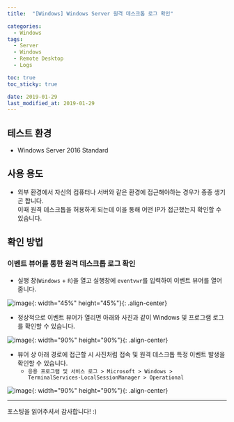 ```yaml
---
title:  "[Windows] Windows Server 원격 데스크톱 로그 확인" 

categories:
  - Windows
tags:
  - Server
  - Windows
  - Remote Desktop
  - Logs

toc: true
toc_sticky: true

date: 2019-01-29
last_modified_at: 2019-01-29
---
```


## 테스트 환경
- Windows Server 2016 Standard
  
## 사용 용도
- 외부 환경에서 자신의 컴퓨터나 서버와 같은 환경에 접근해야하는 경우가 종종 생기곤 합니다.  
이때 원격 데스크톱을 허용하게 되는데 이을 통해 어떤 IP가 접근했는지 확인할 수 있습니다.
  
## 확인 방법
### 이벤트 뷰어를 통한 원격 데스크톱 로그 확인
* 실행 창(`Windows` + `R`)을 열고 실행창에 `eventvwr`를 입력하여 이벤트 뷰어를 열어줍니다.

![image](https://blog.false.kr/assets/image/Post/Windows/Windows-Server-RDP-Log-Check/1.png){: width="45%" height="45%"}{: .align-center}

* 정상적으로 이벤트 뷰어가 열리면 아래와 사진과 같이 Windows 및 프로그램 로그를 확인할 수 있습니다.

![image](https://blog.false.kr/assets/image/Post/Windows/Windows-Server-RDP-Log-Check/2.png){: width="90%" height="90%"}{: .align-center}

* 뷰어 상 아래 경로에 접근할 시 사진처럼 접속 및 원격 데스크톱 특정 이벤트 발생을 확인할 수 있습니다.
  * `응용 프로그램 및 서비스 로그 > Microsoft > Windows > TerminalServices-LocalSessionManager > Operational`

![image](https://blog.false.kr/assets/image/Post/Windows/Windows-Server-RDP-Log-Check/3.png){: width="90%" height="90%"}{: .align-center}

---
포스팅을 읽어주셔서 감사합니다! :)
